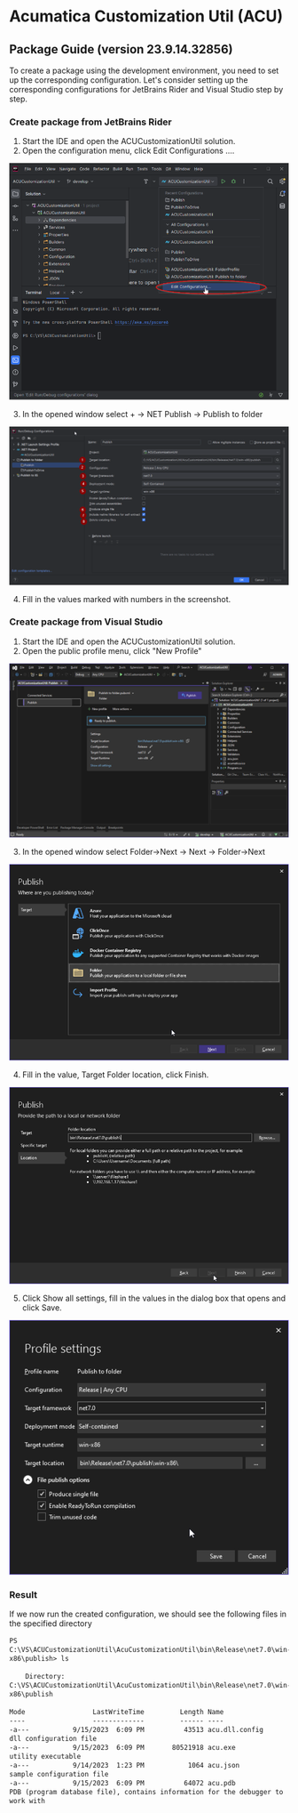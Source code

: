 # Acumatica Customization Util (ACU)

## Package Guide (version 23.9.14.32856)

To create a package using the development environment, you need to set up the corresponding configuration. 
Let's consider setting up the corresponding configurations for JetBrains Rider and Visual Studio step by step.

### Create package from JetBrains Rider

1. Start the IDE and open the ACUCustomizationUtil solution.
2. Open the configuration menu, click Edit Configurations ....

![Package](img/ACUPackageRD_1.png)

3. In the opened window select + -> NET Publish -> Publish to folder

![Package](img/ACUPackageRD_2.png)

4. Fill in the values marked with numbers in the screenshot.

### Create package from Visual Studio

1. Start the IDE and open the ACUCustomizationUtil solution.
2. Open the public profile menu, click "New Profile"

![Package](img/ACUPackageVS_1.png)

3. In the opened window select Folder->Next -> Next -> Folder->Next

![Package](img/ACUPackageVS_11.png)

4. Fill in the value, Target Folder location, click Finish.

![Package](img/ACUPackageVS_111.png)

5. Click Show all settings, fill in the values in the dialog box that opens and click Save.

![Package](img/ACUPackageVS_2.png)

### Result
If we now run the created configuration, we should see the following files in the specified directory
```powershel
PS C:\VS\ACUCustomizationUtil\AcuCustomizationUtil\bin\Release\net7.0\win-x86\publish> ls

    Directory: C:\VS\ACUCustomizationUtil\AcuCustomizationUtil\bin\Release\net7.0\win-x86\publish

Mode                 LastWriteTime         Length Name
----                 -------------         ------ ----
-a---           9/15/2023  6:09 PM          43513 acu.dll.config           dll configuration file 
-a---           9/15/2023  6:09 PM       80521918 acu.exe                  utility executable
-a---           9/14/2023  1:23 PM           1064 acu.json                 sample configuration file
-a---           9/15/2023  6:09 PM          64072 acu.pdb                  PDB (program database file), contains information for the debugger to work with
```